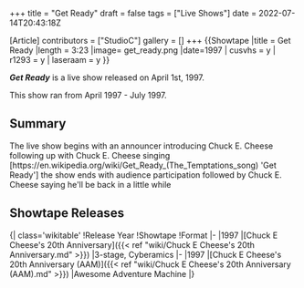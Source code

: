 +++
title = "Get Ready"
draft = false
tags = ["Live Shows"]
date = 2022-07-14T20:43:18Z

[Article]
contributors = ["StudioC"]
gallery = []
+++
{{Showtape
|title = Get Ready
|length = 3:23
|image= get_ready.png
|date=1997
| cusvhs = y
| r1293 = y
| laseraam = y
}}

<b><i>Get Ready</b></i> is a live show released on April 1st, 1997.

This show ran from April 1997 - July 1997.

<h2>Summary</h2>
The live show begins with an announcer introducing Chuck E. Cheese following up with Chuck E. Cheese singing [https://en.wikipedia.org/wiki/Get_Ready_(The_Temptations_song) 'Get Ready'] the show ends with audience participation followed by Chuck E. Cheese saying he'll be back in a little while

<h2>Showtape Releases</h2>
{| class='wikitable'
!Release Year
!Showtape
!Format
|-
|1997
|[Chuck E Cheese's 20th Anniversary]({{< ref "wiki/Chuck E Cheese's 20th Anniversary.md" >}})
|3-stage, Cyberamics
|-
|1997
|[Chuck E Cheese's 20th Anniversary (AAM)]({{< ref "wiki/Chuck E Cheese's 20th Anniversary (AAM).md" >}})
|Awesome Adventure Machine
|}